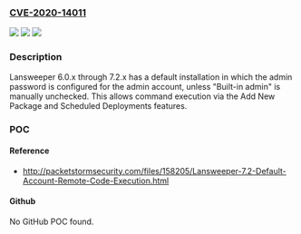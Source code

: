 ### [CVE-2020-14011](https://cve.mitre.org/cgi-bin/cvename.cgi?name=CVE-2020-14011)
![](https://img.shields.io/static/v1?label=Product&message=n%2Fa&color=blue)
![](https://img.shields.io/static/v1?label=Version&message=n%2Fa&color=blue)
![](https://img.shields.io/static/v1?label=Vulnerability&message=n%2Fa&color=brighgreen)

### Description

Lansweeper 6.0.x through 7.2.x has a default installation in which the admin password is configured for the admin account, unless "Built-in admin" is manually unchecked. This allows command execution via the Add New Package and Scheduled Deployments features.

### POC

#### Reference
- http://packetstormsecurity.com/files/158205/Lansweeper-7.2-Default-Account-Remote-Code-Execution.html

#### Github
No GitHub POC found.

